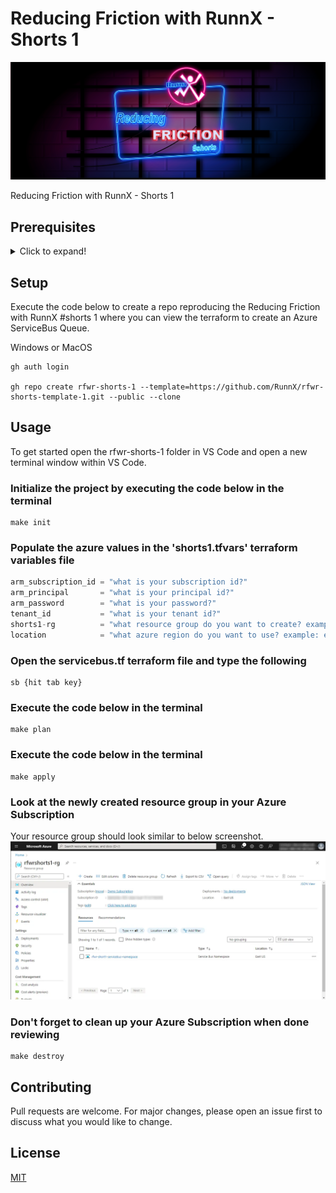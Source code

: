 # Reducing Friction with RunnX - Shorts 1

![header](https://raw.githubusercontent.com/RunnX/runnx/main/img/headers/rfwr-shorts-wide.png)

Reducing Friction with RunnX - Shorts 1

## Prerequisites

<details>
  <summary>Click to expand!</summary>

### Git

[Git client installation media](https://git-scm.com/download) or execute below

Windows

```powershell
winget install --id Git.Git -e --source winget
```

MacOS

```bash Shell
brew install git
```

[GitHub CLI installtion media](https://github.com/cli/cli#installation) or execute below

Windows

```powershell
winget install GitHub.cli
```

MacOS

```bash
brew install gh
```

### Terraform

[Terraform CLI installtion media](https://learn.hashicorp.com/tutorials/terraform/install-cli) or execute below

Windows

```powershell
choco install terraform
```

MacOS

```bash
brew tap hashicorp/tap
brew install hashicorp/tap/terraform
```

### IDE

My preferred IDE
[VS Code installtion media](https://code.visualstudio.com/Download) or execute below

Windows

```powershell
winget install Microsoft.VisualStudioCode
```

MacOS

```bash
brew install --cask visual-studio-code
```

</details>

## Setup

Execute the code below to create a repo reproducing the Reducing Friction with RunnX #shorts 1 where you can view the terraform to create an Azure ServiceBus Queue.

Windows or MacOS

```shell
gh auth login

gh repo create rfwr-shorts-1 --template=https://github.com/RunnX/rfwr-shorts-template-1.git --public --clone
```

## Usage

To get started open the rfwr-shorts-1 folder in VS Code and open a new terminal window within VS Code.

### Initialize the project by executing the code below in the terminal

```shell
make init
```

### Populate the azure values in the 'shorts1.tfvars' terraform variables file

```tfvars
arm_subscription_id = "what is your subscription id?"
arm_principal       = "what is your principal id?"
arm_password        = "what is your password?"
tenant_id           = "what is your tenant id?"
shorts1-rg          = "what resource group do you want to create? example: rfwrshorts1-rg"
location            = "what azure region do you want to use? example: eastus"
```

### Open the servicebus.tf terraform file and type the following

```shell
sb {hit tab key}
```

### Execute the code below in the terminal

```shell
make plan
```

### Execute the code below in the terminal

```shell
make apply
```

### Look at the newly created resource group in your Azure Subscription

Your resource group should look similar to below screenshot.
![screenshot](https://raw.githubusercontent.com/RunnX/runnx/main/assets/rfwr/shorts/1/screenshot.webp)

### Don't forget to clean up your Azure Subscription when done reviewing

```shell
make destroy
```

## Contributing

Pull requests are welcome. For major changes, please open an issue first to discuss what you would like to change.

## License

[MIT](https://choosealicense.com/licenses/mit/)
